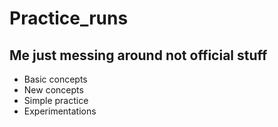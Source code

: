 # Practice_runs
## Me just messing around not official stuff
- Basic concepts
- New concepts
- Simple practice
- Experimentations
